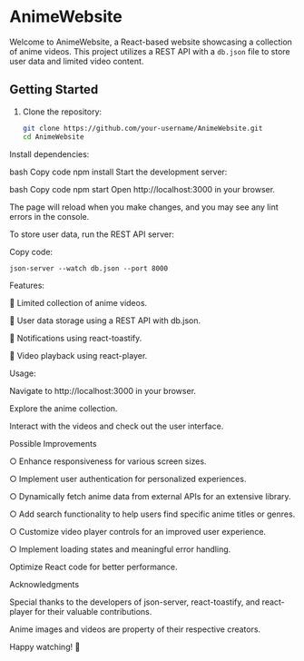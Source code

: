 # AnimeWebsite

Welcome to AnimeWebsite, a React-based website showcasing a collection of anime videos. This project utilizes a REST API with a `db.json` file to store user data and limited video content.

## Getting Started

1. Clone the repository:
   ```bash
   git clone https://github.com/your-username/AnimeWebsite.git
   cd AnimeWebsite
Install dependencies:

bash
Copy code
npm install
Start the development server:

bash
Copy code
npm start
Open http://localhost:3000 in your browser.

The page will reload when you make changes, and you may see any lint errors in the console.

To store user data, run the REST API server:

Copy code:



    json-server --watch db.json --port 8000



Features:
 
🌟 Limited collection of anime videos.

🌟 User data storage using a REST API with db.json.

🌟 Notifications using react-toastify.

🌟 Video playback using react-player.



Usage:

Navigate to http://localhost:3000 in your browser.

Explore the anime collection.

Interact with the videos and check out the user interface.





Possible Improvements

○ Enhance responsiveness for various screen sizes.

○ Implement user authentication for personalized experiences.

○ Dynamically fetch anime data from external APIs for an extensive library.

○ Add search functionality to help users find specific anime titles or genres.

○ Customize video player controls for an improved user experience.

○ Implement loading states and meaningful error handling.



 Optimize React code for better performance.



Acknowledgments

Special thanks to the developers of json-server, react-toastify, and react-player for their valuable contributions.

Anime images and videos are property of their respective creators.


Happy watching! 🎉
